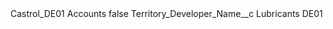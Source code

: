 <?xml version="1.0" encoding="UTF-8"?>
<CustomMetadata xmlns="http://soap.sforce.com/2006/04/metadata" xmlns:xsi="http://www.w3.org/2001/XMLSchema-instance" xmlns:xsd="http://www.w3.org/2001/XMLSchema">
    <label>Castrol_DE01 Accounts</label>
    <protected>false</protected>
    <values>
        <field>Territory_Developer_Name__c</field>
        <value xsi:type="xsd:string">Lubricants DE01</value>
    </values>
</CustomMetadata>
